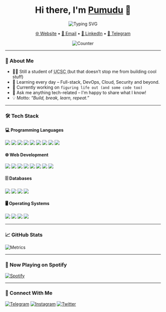 <h1 align="center">Hi there, I'm <a href="https://github.com/Anuradhapumudu" target="_blank">Pumudu</a> 👋</h1>
<p align="center">
  <img src="https://readme-typing-svg.demolab.com?font=Fira+Code&pause=1000&center=true&vCenter=true&width=435&lines=Code.+Coffee.+Chaos.;Open+Source+Fanatic.;Full-Stack+Dev+%2B+Student+Life+Combo." alt="Typing SVG" />
</p>

<p align="center">
  <a href="#" target="_blank">🌐 Website</a> • 
  <a href="#">📧 Email</a> • 
  <a href="#">💼 LinkedIn</a> • 
  <a href="#" target="_blank">💬 Telegram</a>
</p>


<div align='center'>
	<img src="https://count.getloli.com/@pumudu?name=pumudu&theme=moebooru&padding=7&offset=0&align=top&scale=2&pixelated=1&darkmode=0&num=245631" alt="Counter" />
</div>

---

### 🚀 About Me

- 🧑‍🎓 Still a student of <a href="https://ucsc.cmb.ac.lk/" style="text-decoration: none;"><abbr title="University of Colombo School of Computing">UCSC </abbr></a>(but that doesn’t stop me from building cool stuff)
- 🧠 Learning every day – Full-stack, DevOps, Cloud, Security and beyond.
- 🔭 Currently working on `figuring life out (and some code too)`
- 💬 Ask me anything tech-related – I'm happy to share what I know!
- 💡 Motto: *“Build, break, learn, repeat.”*

---

### 🛠️ Tech Stack

#### 💻 Programming Languages
<a href="#"><img src="https://img.icons8.com/fluency/48/null/python.png"/></a>
<a href="#"><img src="https://img.icons8.com/color/48/null/golang.png"/></a>
<a href="#"><img src="https://img.icons8.com/fluency/48/null/node-js.png"/></a>
<a href="#"><img src="https://img.icons8.com/offices/48/null/php-logo.png"/></a>
<a href="#"><img src="https://img.icons8.com/fluency/48/null/javascript.png"/></a>
<a href="#"><img src="https://img.icons8.com/fluency/48/null/typescript--v2.png"/></a>
<a href="#"><img src="https://img.icons8.com/color/48/flutter.png"/></a>
<a href="#"><img src="https://img.icons8.com/color/48/dart.png"/></a>
<a href="#"><img src="https://img.icons8.com/color/48/c-sharp-logo.png"/></a>

#### 🌐 Web Development
<a href="#"><img src="https://img.icons8.com/fluency/48/null/html-5.png"/></a>
<a href="#"><img src="https://img.icons8.com/fluency/48/null/css3.png"/></a>
<a href="#"><img src="https://img.icons8.com/external-tal-revivo-color-tal-revivo/48/null/external-react-a-javascript-library-for-building-user-interfaces-logo-color-tal-revivo.png"/></a>
<a href="#"><img src="https://img.icons8.com/color/48/vue-js.png"/></a>
<a href="#"><img src="https://img.icons8.com/doodle/48/svetle.png"/></a>
<a href="#"><img src="https://img.icons8.com/color/48/null/nginx.png"/></a>
<a href="#"><img src="https://img.icons8.com/color/48/null/bootstrap.png"/></a>
<a href="#"><img src="https://img.icons8.com/fluency/48/null/tailwind_css.png"/></a>

#### 🗄️ Databases
<a href="#"><img src="https://img.icons8.com/external-tal-revivo-color-tal-revivo/48/null/external-mongodb-a-cross-platform-document-oriented-database-program-logo-color-tal-revivo.png"/></a>
<a href="#"><img src="https://img.icons8.com/fluency/48/null/mysql-logo.png"/></a>
<a href="#"><img src="https://img.icons8.com/color/48/null/postgreesql.png"/></a>
<a href="#"><img src="https://img.icons8.com/color/48/null/redis.png"/></a>

#### 🖥️ Operating Systems
<a href="#"><img src="https://img.icons8.com/fluency/48/null/windows-10.png"/></a>
<a href="#"><img src="https://img.icons8.com/fluency/48/android-os.png"/></a>
<a href="#"><img src="https://img.icons8.com/color/48/null/ubuntu--v1.png"/></a>
<a href="#"><img src="https://img.icons8.com/external-tal-revivo-color-tal-revivo/48/null/external-arch-linux-composed-of-nonfree-and-open-source-software-logo-color-tal-revivo.png"/></a>


---

### 📈 GitHub Stats
<img src="#" alt="Metrics">

---

### 🎵 Now Playing on Spotify

[![Spotify](https://novatorem.vercel.app/api/spotify)](https://open.spotify.com/user/31dedxdicxsj2jkm33gr4kz2g5iy)

---

### 🔗 Connect With Me

<a href="#"><img src="https://img.icons8.com/fluency/48/000000/telegram-app.png" alt="Telegram"></a>
<a href="#"><img src="https://img.icons8.com/fluency/48/000000/instagram-new.png" alt="Instagram"></a>
<a href="#"><img src="https://img.icons8.com/fluency/48/000000/twitter.png" alt="Twitter"></a>
